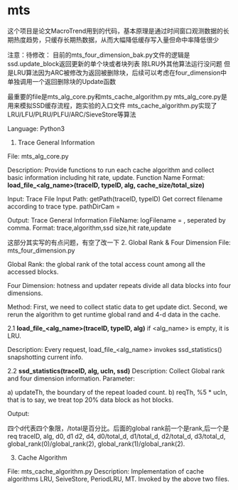 # mts

这个项目是论文MacroTrend用到的代码，基本原理是通过时间窗口观测数据的长期热度趋势，只缓存长期热数据，从而大幅降低缓存写入量但命中率降低很少

注意：待修改：
目前的mts_four_dimension_bak.py文件的逻辑是ssd.update_block返回更新的单个块或者块列表
除LRU外其他算法运行没问题
但是LRU算法因为ARC被修改为返回被删除块，后续可以考虑在four_dimension中单独调用一个返回删除块的Update函数

最重要的file是mts_alg_core.py和mts_cache_algorithm.py
mts_alg_core.py是用来模拟SSD缓存流程，跑实验的入口文件
mts_cache_algorithm.py实现了LRU/LFU/PLRU/PLFU/ARC/SieveStore等算法

Language: Python3

1. Trace General Information

File: mts_alg_core.py

Description:
Provide functions to run each cache algorithm and collect basic information including hit rate, update.
Function Name Format: **load_file_<alg_name>(traceID, typeID, alg, cache_size/total_size)**

Input: Trace File
Input Path: getPath(traceID, typeID) Get correct filename according to trace type.
pathDirCam = <Cambridge Trace File>

Output: Trace General Information
FileName: logFilename = <Output File>, seperated by comma.
Format: trace,algorithm,ssd size,hit rate,update

这部分其实写的有点问题，有空了改一下
2. Global Rank & Four Dimension
File: mts_four_dimension.py

Global Rank: the global rank of the total access count among all the accessed blocks.

Four Dimension: hotness and updater repeats divide all data blocks into four dimensions.

Method: First, we need to collect static data to get update dict. Second, we rerun the algorithm to get runtime global rand and 4-d data in the cache.

2.1 **load_file_<alg_name>(traceID, typeID, alg)** if <alg_name> is empty, it is LRU.

Description: Every <REQ> request, load_file_<alg_name> invokes ssd_statistics() snapshotting current info.

2.2 **ssd_statistics(traceID, alg, ucln, ssd)**
Description: Collect Global rank and four dimension information.
Parameter: 

a) updateTh, the boundary of the repeat loaded count.
b) reqTh, %5 * ucln, that is to say, we treat top 20% data block as hot blocks.

Output:

四个d代表四个象限，/total是百分比。后面的global rank前一个是rank,后一个是req
traceID, alg, d0, d1 d2, d4, d0/total_d, d1/total_d, d2/total_d, d3/total_d, global_rank(0)/global_rank(2), global_rank(1)/global_rank(2).

3. Cache Algorithm

File: mts_cache_algorithm.py
Description: Implementation of cache algorithms LRU, SeiveStore, PeriodLRU, MT. Invoked by the above two files.

